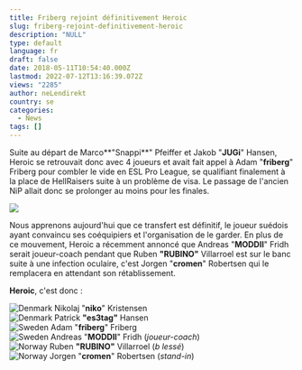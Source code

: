 ```yaml
---
title: Friberg rejoint définitivement Heroic
slug: friberg-rejoint-definitivement-heroic
description: "NULL"
type: default
language: fr
draft: false
date: 2018-05-11T10:54:40.000Z
lastmod: 2022-07-12T13:16:39.072Z
views: "2285"
author: neLendirekt
country: se
categories:
  - News
tags: []
---
```

Suite au départ de Marco**"Snappi**" Pfeiffer et Jakob "**JUGi**" Hansen, Heroic se retrouvait donc avec 4 joueurs et avait fait appel à Adam "**friberg**" Friberg pour combler le vide en ESL Pro League, se qualifiant finalement à la place de HellRaisers suite à un problème de visa. Le passage de l'ancien NiP allait donc se prolonger au moins pour les finales.

![](/images/articles/5af56ff466828/images/wBA0vFechSHu4h0nuKmSGw6s20sHsLDBfb1mpIg2.jpeg)

Nous apprenons aujourd'hui que ce transfert est définitif, le joueur suédois ayant convaincu ses coéquipiers et l'organisation de le garder. En plus de ce mouvement, Heroic a récemment annoncé que Andreas "**MODDII**" Fridh serait joueur-coach pendant que Ruben **"RUBINO"** Villarroel est sur le banc suite à une infection oculaire, c'est Jorgen "**cromen**" Robertsen qui le remplacera en attendant son rétablissement.

**Heroic**, c'est donc :

![Denmark](/images/countries/dk.svg)⁠ Nikolaj "**niko**" Kristensen  
![Denmark](/images/countries/dk.svg)⁠ Patrick **"es3tag"** Hansen  
![Sweden](/images/countries/se.svg)⁠ Adam "**friberg**" Friberg  
![Sweden](/images/countries/se.svg)⁠ Andreas "**MODDII**" Fridh (_joueur-coach_)  
![Norway](/images/countries/no.svg)⁠ Ruben **"RUBINO"** Villarroel (_b_ _lessé_)  
![Norway](/images/countries/no.svg)⁠ Jorgen "**cromen**" Robertsen (_stand-in_)
